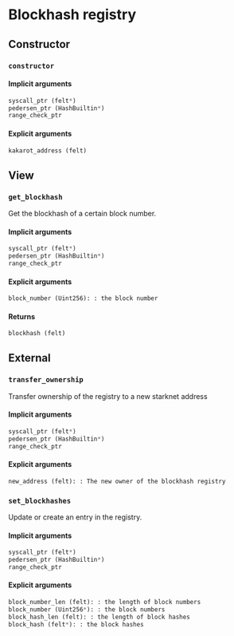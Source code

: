 



# Blockhash registry

## Constructor

### `constructor`
  

#### Implicit arguments
  
```python  
syscall_ptr (felt*)  
pedersen_ptr (HashBuiltin*)  
range_check_ptr  
```
#### Explicit arguments
  
```python  
kakarot_address (felt)  
```
## View

### `get_blockhash`
  
Get the blockhash of a certain block number.
#### Implicit arguments
  
```python  
syscall_ptr (felt*)  
pedersen_ptr (HashBuiltin*)  
range_check_ptr  
```
#### Explicit arguments
  
```python  
block_number (Uint256): : the block number  
```
#### Returns
  
```python  
blockhash (felt)  
```
## External

### `transfer_ownership`
  
Transfer ownership of the registry to a new starknet address
#### Implicit arguments
  
```python  
syscall_ptr (felt*)  
pedersen_ptr (HashBuiltin*)  
range_check_ptr  
```
#### Explicit arguments
  
```python  
new_address (felt): : The new owner of the blockhash registry  
```
### `set_blockhashes`
  
Update or create an entry in the registry.
#### Implicit arguments
  
```python  
syscall_ptr (felt*)  
pedersen_ptr (HashBuiltin*)  
range_check_ptr  
```
#### Explicit arguments
  
```python  
block_number_len (felt): : the length of block numbers  
block_number (Uint256*): : the block numbers  
block_hash_len (felt): : the length of block hashes  
block_hash (felt*): : the block hashes  
```